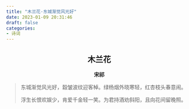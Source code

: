 ```yaml
---
title: "木兰花·东城渐觉风光好"
date: 2023-01-09 20:31:46
draft: false
categories:
- 诗词
---
```


## <center>木兰花</center>
**<center>宋祁</center>**

> 东城渐觉风光好，縠皱波纹迎客棹。绿杨烟外晓寒轻，红杏枝头春意闹。
>
> 浮生长恨欢娱少，肯爱千金轻一笑。为君持酒劝斜阳，且向花间留晚照。
